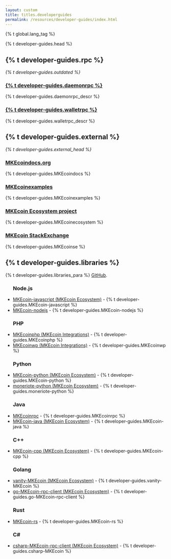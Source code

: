 ```yaml
---
layout: custom
title: titles.developerguides
permalink: /resources/developer-guides/index.html
---
```


{% t global.lang_tag %}
<div class="guides">
    <div class="center-xs container description">
        <p class="text-center">{% t developer-guides.head %}</p>
    </div>
    <section class="container full">
        <div class="row">
            <div class="left half no-pad-sm col-lg-6 col-md-6 col-sm-12 col-xs-12">
                <div class="info-block">
                    <div class="row center-xs">
                        <div class="col">
                            <h2>{% t developer-guides.rpc %}</h2>
                        </div>
                    </div>
                    <p><i>{% t developer-guides.outdated %}</i></p>
                    <h3><span class="icon-page"></span><a href="{{ site.baseurl_root }}/resources/developer-guides/daemon-rpc.html">{% t developer-guides.daemonrpc %}</a></h3>
                        <p>{% t developer-guides.daemonrpc_descr %}</p>
                    <h3><span class="icon-page"></span><a href="{{ site.baseurl_root }}/resources/developer-guides/wallet-rpc.html">{% t developer-guides.walletrpc %}</a></h3>
                        <p>{% t developer-guides.walletrpc_descr %}</p>
                </div>
            </div>
            <div class="right half no-pad-sm col-lg-6 col-md-6 col-sm-12 col-xs-12">
                <div class="info-block">
                    <div class="row center-xs">
                        <div class="col">
                            <h2>{% t developer-guides.external %}</h2>
                        </div>
                    </div>
                    <p><i>{% t developer-guides.external_head %}</i></p>
                    <h3><span class="icon-globe"></span><a href="https://MKEcoindocs.org/">MKEcoindocs.org</a></h3>
                        <p>{% t developer-guides.MKEcoindocs %}</p>
                    <h3><a href="https://github.com/MKEcoinexamples"><span class="icon-github"></span>MKEcoinexamples</a></h3>
                        <p>{% t developer-guides.MKEcoinexamples %}</p>
                    <h3><a href="https://github.com/MKEcoin-ecosystem"><span class="icon-github"></span>MKEcoin Ecosystem project</a></h3>
                        <p>{% t developer-guides.MKEcoinecosystem %}</p>
                    <h3><span class="icon-globe"></span><a href="https://MKEcoin.stackexchange.com">MKEcoin StackExchange</a></h3>
                        <p>{% t developer-guides.MKEcoinse %}</p>
                </div>
            </div>
            <div class="full container">
                <div class="info-block">
                    <div class="row center-xs">
                        <h2>{% t developer-guides.libraries %}</h2>
                    </div>
                    <p>{% t developer-guides.libraries_para %} <a href="https://github.com/MKEcoin-project/MKEcoin-site/issues">GitHub</a>.</p>
                <ul class="logo">
                    <h3>Node.js</h3>
                        <li><a href="https://github.com/MKEcoin-ecosystem/MKEcoin-javascript">MKEcoin-javascript (MKEcoin Ecosystem)</a> - {% t developer-guides.MKEcoin-javascript %}</li>
                        <li><a href="https://github.com/PsychicCat/MKEcoin-nodejs">MKEcoin-nodejs</a> - {% t developer-guides.MKEcoin-nodejs %}</li>
                    <h3>PHP</h3>
                        <li><a href="https://github.com/MKEcoin-integrations/MKEcoinphp">MKEcoinphp (MKEcoin Integrations)</a> - {% t developer-guides.MKEcoinphp %}</li>
                        <li><a href="https://github.com/MKEcoin-integrations/MKEcoinwp">MKEcoinwp (MKEcoin Integrations)</a> - {% t developer-guides.MKEcoinwp %}</li>
                    <h3>Python</h3>
                        <li><a href="https://github.com/MKEcoin-ecosystem/MKEcoin-python">MKEcoin-python (MKEcoin Ecosystem)</a> - {% t developer-guides.MKEcoin-python %}</li>
                        <li><a href="https://github.com/MKEcoin-ecosystem/moneriote-python">moneriote-python (MKEcoin Ecosystem)</a> - {% t developer-guides.moneriote-python %}</li>
                    <h3>Java</h3>
                        <li><a href="https://github.com/00-matt/MKEcoinrpc">MKEcoinrpc</a> - {% t developer-guides.MKEcoinrpc %}</li>
                        <li><a href="https://github.com/MKEcoin-ecosystem/MKEcoin-java">MKEcoin-java (MKEcoin Ecosystem)</a> - {% t developer-guides.MKEcoin-java %}</li>
                    <h3>C++</h3>
                        <li><a href="https://github.com/MKEcoin-ecosystem/MKEcoin-cpp">MKEcoin-cpp (MKEcoin Ecosystem)</a> - {% t developer-guides.MKEcoin-cpp %}</li>
                    <h3>Golang</h3>
                        <li><a href="https://github.com/MKEcoin-ecosystem/vanity-MKEcoin">vanity-MKEcoin (MKEcoin Ecosystem)</a> - {% t developer-guides.vanity-MKEcoin %}</li>
                        <li><a href="https://github.com/MKEcoin-ecosystem/go-MKEcoin-rpc-client">go-MKEcoin-rpc-client (MKEcoin Ecosystem)</a> - {% t developer-guides.go-MKEcoin-rpc-client %}</li>
                    <h3>Rust</h3>
                        <li><a href="https://github.com/MKEcoin-rs/MKEcoin-rs">MKEcoin-rs</a> - {% t developer-guides.MKEcoin-rs %}</li>
                    <h3>C#</h3>
                        <li><a href="https://github.com/MKEcoin-ecosystem/csharp-MKEcoin-rpc-client">csharp-MKEcoin-rpc-client (MKEcoin Ecosystem)</a> - {% t developer-guides.csharp-MKEcoin %}</li>
                </ul>
                </div>
            </div>
        </div>
    </section>
</div>
